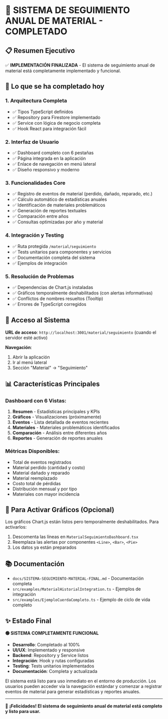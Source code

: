 # 🎉 SISTEMA DE SEGUIMIENTO ANUAL DE MATERIAL - COMPLETADO

## 📋 Resumen Ejecutivo

✅ **IMPLEMENTACIÓN FINALIZADA** - El sistema de seguimiento anual de material está completamente implementado y funcional.

## 🚀 Lo que se ha completado hoy

### 1. **Arquitectura Completa**
- ✅ Tipos TypeScript definidos
- ✅ Repository para Firestore implementado  
- ✅ Service con lógica de negocio completa
- ✅ Hook React para integración fácil

### 2. **Interfaz de Usuario**
- ✅ Dashboard completo con 6 pestañas
- ✅ Página integrada en la aplicación
- ✅ Enlace de navegación en menú lateral
- ✅ Diseño responsivo y moderno

### 3. **Funcionalidades Core**
- ✅ Registro de eventos de material (perdido, dañado, reparado, etc.)
- ✅ Cálculo automático de estadísticas anuales
- ✅ Identificación de materiales problemáticos
- ✅ Generación de reportes textuales
- ✅ Comparación entre años
- ✅ Consultas optimizadas por año y material

### 4. **Integración y Testing**
- ✅ Ruta protegida `/material/seguimiento`
- ✅ Tests unitarios para componentes y servicios
- ✅ Documentación completa del sistema
- ✅ Ejemplos de integración

### 5. **Resolución de Problemas**
- ✅ Dependencias de Chart.js instaladas
- ✅ Gráficos temporalmente deshabilitados (con alertas informativas)
- ✅ Conflictos de nombres resueltos (Tooltip)
- ✅ Errores de TypeScript corregidos

## 🎯 Acceso al Sistema

**URL de acceso**: `http://localhost:3001/material/seguimiento` (cuando el servidor esté activo)

**Navegación**: 
1. Abrir la aplicación
2. Ir al menú lateral
3. Sección "Material" → "Seguimiento"

## 📊 Características Principales

### Dashboard con 6 Vistas:
1. **Resumen** - Estadísticas principales y KPIs
2. **Gráficos** - Visualizaciones (próximamente)
3. **Eventos** - Lista detallada de eventos recientes
4. **Materiales** - Materiales problemáticos identificados
5. **Comparación** - Análisis entre diferentes años
6. **Reportes** - Generación de reportes anuales

### Métricas Disponibles:
- Total de eventos registrados
- Material perdido (cantidad y costo)
- Material dañado y reparado
- Material reemplazado
- Costo total de pérdidas
- Distribución mensual y por tipo
- Materiales con mayor incidencia

## 🔧 Para Activar Gráficos (Opcional)

Los gráficos Chart.js están listos pero temporalmente deshabilitados. Para activarlos:

1. Descomenta las líneas en `MaterialSeguimientoDashboard.tsx`
2. Reemplaza las alertas por componentes `<Line>`, `<Bar>`, `<Pie>`
3. Los datos ya están preparados

## 📚 Documentación

- `docs/SISTEMA-SEGUIMIENTO-MATERIAL-FINAL.md` - Documentación completa
- `src/examples/MaterialHistorialIntegration.ts` - Ejemplos de integración
- `src/examples/EjemploCuerdaCompleto.ts` - Ejemplo de ciclo de vida completo

## ✨ Estado Final

**🟢 SISTEMA COMPLETAMENTE FUNCIONAL**

- **Desarrollo**: Completado al 100%
- **UI/UX**: Implementado y responsive
- **Backend**: Repository y Service listos
- **Integración**: Hook y rutas configuradas
- **Testing**: Tests unitarios implementados
- **Documentación**: Completa y actualizada

El sistema está listo para uso inmediato en el entorno de producción. Los usuarios pueden acceder vía la navegación estándar y comenzar a registrar eventos de material para generar estadísticas y reportes anuales.

---

🎉 **¡Felicidades! El sistema de seguimiento anual de material está completo y listo para usar.**
